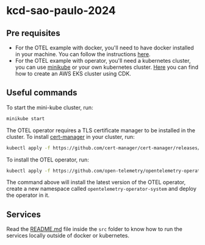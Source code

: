 # kcd-sao-paulo-2024

## Pre requisites

- For the OTEL example with docker, you'll need to have docker installed in your machine. You can follow the instructions [here](https://docs.docker.com/get-docker/).
- For the OTEL example with operator, you'll need a kubernetes cluster, you can use [minikube](https://minikube.sigs.k8s.io/docs/handbook/config/)
or your own kubernetes cluster. [Here](./infra/README.md) you can find how to create an AWS EKS cluster using CDK.

## Useful commands

To start the mini-kube cluster, run:

```bash
minikube start
```

The OTEL operator requires a TLS certificate manager to be installed in the cluster. To install [cert-manager](https://cert-manager.io/docs/installation/)
in your cluster, run:

```bash
kubectl apply -f https://github.com/cert-manager/cert-manager/releases/download/v1.14.1/cert-manager.yaml
```

To install the OTEL operator, run:

```bash
kubectl apply -f https://github.com/open-telemetry/opentelemetry-operator/releases/latest/download/opentelemetry-operator.yaml
```

The command above will install the latest version of the OTEL operator, create a new namespace called `opentelemetry-operator-system` and deploy the operator in it.

## Services

Read the [README.md](./src/README.md) file inside the `src` folder to know how to run the services locally outside of docker or kubernetes.
